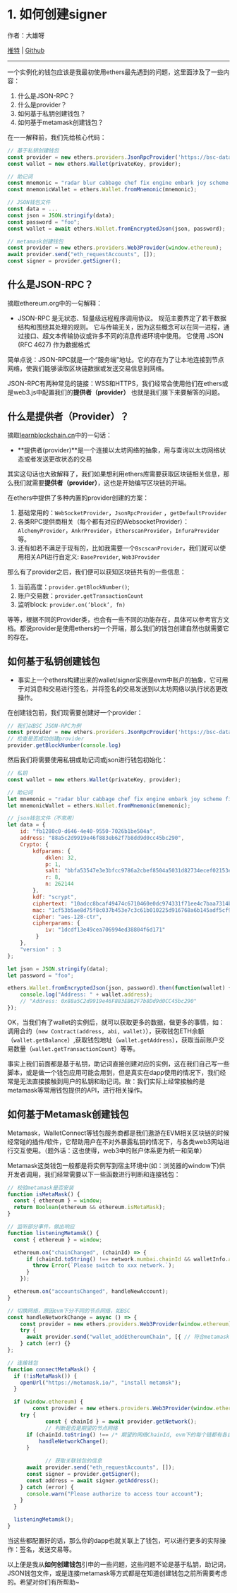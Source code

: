 # 1. 如何创建signer

作者：大雄呀

[推特](https://twitter.com/_daxiongya) | [Github](https://github.com/chongqiangchen)

---

一个实例化的钱包应该是我最初使用ethers最先遇到的问题，这里面涉及了一些内容：

1. 什么是JSON-RPC？
2. 什么是provider？
3. 如何基于私钥创建钱包？
4. 如何基于metamask创建钱包？

在一一解释前，我们先给核心代码：

```jsx
// 基于私钥创建钱包
const provider = new ethers.providers.JsonRpcProvider('https://bsc-dataseed1.binance.org');
const wallet = new ethers.Wallet(privateKey, provider);

// 助记词
const mnemonic = "radar blur cabbage chef fix engine embark joy scheme fiction master release";
const mnemonicWallet = ethers.Wallet.fromMnemonic(mnemonic);

// JSON钱包文件
const data = ...
const json = JSON.stringify(data);
const password = "foo";
const wallet = await ethers.Wallet.fromEncryptedJson(json, password);

// metamask创建钱包
const provider = new ethers.providers.Web3Provider(window.ethereum);
await provider.send("eth_requestAccounts", []);
const signer = provider.getSigner();

```

## 什么是JSON-RPC？

摘取ethereum.org中的一句解释：

- JSON-RPC 是无状态、轻量级远程程序调用协议。 规范主要界定了若干数据结构和围绕其处理的规则。 它与传输无关，因为这些概念可以在同一进程，通过接口、超文本传输协议或许多不同的消息传递环境中使用。 它使用 JSON (RFC 4627) 作为数据格式

    

简单点说：JSON-RPC就是一个“服务端”地址。它的存在为了让本地连接到节点网络，使我们能够读取区块链数据或发送交易信息到网络。

JSON-RPC有两种常见的链接：WSS和HTTPS，我们经常会使用他们在ethers或是web3.js中配置我们的**提供者（provider）**  也就是我们接下来要解答的问题。

## 什么是提供者（Provider）？

摘取[learnblockchain.cn](http://learnblockchain.cn/)中的一句话：

- **提供者(provider)**是一个连接以太坊网络的抽象，用与查询以太坊网络状态或者发送更改状态的交易

    

其实这句话也大致解释了，我们如果想利用ethers库需要获取区块链相关信息，那么我们就需要**提供者（provider）**，这也是开始编写区块链的开端。

在ethers中提供了多种内置的provider创建的方案：

1. 基础常用的：`WebSocketProvider`，`JsonRpcProvider` ，`getDefaultProvider`
2. 各类RPC提供商相关（每个都有对应的WebsocketProvider）：`AlchemyProvider`，`AnkrProvider`，`EtherscanProvider`，`InfuraProvider` 等。
3. 还有如若不满足于现有的，比如我需要一个`BscscanProvider`，我们就可以使用相关API进行自定义: `BaseProvider`, `Web3Provider`

那么有了provider之后，我们便可以获知区块链共有的一些信息：

1. 当前高度：`provider.getBlockNumber()`;
2. 账户交易数：`provider.getTransactionCount`
3. 监听block: `provider.on(’block’, fn)`

等等，根据不同的Provider类，也会有一些不同的功能存在，具体可以参考官方文档。都说provider是使用ethers的一个开端，那么我们的钱包创建自然也就需要它的存在。

## 如何基于私钥创建钱包

- 事实上一个ethers构建出来的wallet/signer实例是evm中账户的抽象，它可用于对消息和交易进行签名，并将签名的交易发送到以太坊网络以执行状态更改操作。

在创建钱包前，我们现需要创建好一个provider：

```jsx
// 我们以BSC JSON-RPC为例
const provider = new ethers.providers.JsonRpcProvider('https://bsc-dataseed1.binance.org');
// 检查是否成功创建provider
provider.getBlockNumber(console.log)
```

然后我们将需要使用私钥或助记词或json进行钱包初始化：

```jsx
// 私钥
const wallet = new ethers.Wallet(privateKey, provider);

// 助记词
let mnemonic = "radar blur cabbage chef fix engine embark joy scheme fiction master release";
let mnemonicWallet = ethers.Wallet.fromMnemonic(mnemonic);

// json钱包文件（不常用）
let data = {
    id: "fb1280c0-d646-4e40-9550-7026b1be504a",
    address: "88a5c2d9919e46f883eb62f7b8dd9d0cc45bc290",
    Crypto: {
        kdfparams: {
            dklen: 32,
            p: 1,
            salt: "bbfa53547e3e3bfcc9786a2cbef8504a5031d82734ecef02153e29daeed658fd",
            r: 8,
            n: 262144
        },
        kdf: "scrypt",
        ciphertext: "10adcc8bcaf49474c6710460e0dc974331f71ee4c7baa7314b4a23d25fd6c406",
        mac: "1cf53b5ae8d75f8c037b453e7c3c61b010225d916768a6b145adf5cf9cb3a703",
        cipher: "aes-128-ctr",
        cipherparams: {
            iv: "1dcdf13e49cea706994ed38804f6d171"
         }
    },
    "version" : 3
};

let json = JSON.stringify(data);
let password = "foo";

ethers.Wallet.fromEncryptedJson(json, password).then(function(wallet) {
    console.log("Address: " + wallet.address);
    // "Address: 0x88a5C2d9919e46F883EB62F7b8Dd9d0CC45bc290"
});
```

OK，当我们有了wallet的实例后，就可以获取更多的数据，做更多的事情，如：调用合约（`new Contract(address, abi, wallet)`），获取钱包ETH余额（`wallet.getBalance`）,获取钱包地址（`wallet.getAddress`），获取当前账户交易数量（`wallet.getTransactionCount`）等等。

事实上我们前面都是基于私钥，助记词直接创建对应的实例，这在我们自己写一些脚本，或是做一个钱包应用可能会用到，但是真实在dapp使用的情况下，我们经常是无法直接接触到用户的私钥和助记词。故：我们实际上经常接触的是metamask等常用钱包提供的API，进行相关操作。

## 如何基于Metamask创建钱包

Metamask，WalletConnect等钱包服务商都是我们遨游在EVM相关区块链的时候经常碰的插件/软件，它帮助用户在不对外暴露私钥的情况下，与各类web3网站进行交互使用。（题外话：这也使得，web3中的账户体系更为统一和简单）

Metamask这类钱包一般都是将实例写到宿主环境中(如：浏览器的window下)供开发者调用，我们经常需要以下一些函数进行判断和连接钱包：

```jsx
// 校验metamask是否安装
function isMetaMask() {
  const { ethereum } = window;
  return Boolean(ethereum && ethereum.isMetaMask);
}

// 监听部分事件，做出响应
function listeningMetamsk() {
  const { ethereum } = window;

  ethereum.on("chainChanged", (chainId) => {
      if (chainId.toString() !== network.mumbai.chainId && walletInfo.address) {
        throw Error(`Please switch to xxx network.`);
      }
	});

  ethereum.on("accountsChanged", handleNewAccount);
}

// 切换网络，原因evm下分不同的节点网络，如BSC
const handleNetworkChange = async () => {
    const provider = new ethers.providers.Web3Provider(window.ethereum);
    try {
      await provider.send("wallet_addEthereumChain", [{ // 符合metamask的network信息 } ]);
    } catch (err) {}
};

// 连接钱包
function connectMetaMask() {
  if (!isMetaMask()) {
    openUrl("https://metamask.io/", "install metamsk");
  }

  if (window.ethereum) {
		const provider = new ethers.providers.Web3Provider(window.ethereum);
    try {
			const { chainId } = await provider.getNetwork();
			// 判断是否是期望的节点网络
      if (chainId.toString() !== /* 期望的网络ChainId, evm下的每个链都有各自的chainId */) {
          handleNetworkChange();
      }
			
			// 获取关联钱包的信息
      await provider.send("eth_requestAccounts", []);
      const signer = provider.getSigner();
      const address = await signer.getAddress();
    } catch (error) {
      console.warn("Please authorize to access tour account");
    }
  }

  listeningMetamsk();
}
```

当这些都配置好的话，那么你的dapp也就关联上了钱包，可以进行更多的实际操作：签名，发送交易等。

以上便是我从**如何创建钱包**引申的一些问题，这些问题不论是基于私钥，助记词，JSON钱包文件，或是连接metamask等方式都是在知道创建钱包之前所需要考虑的。希望对你们有所帮助~